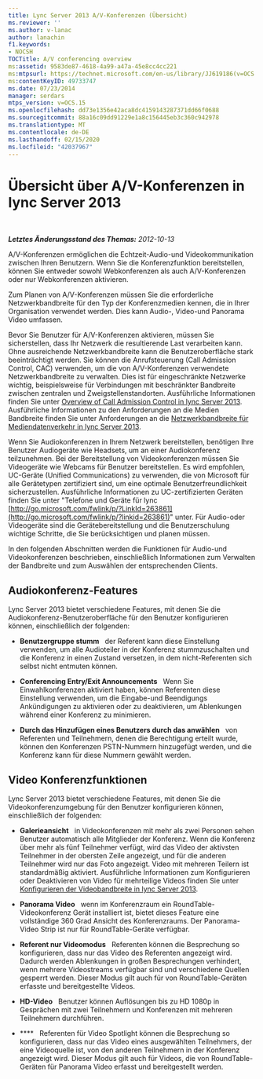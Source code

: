 ```yaml
---
title: Lync Server 2013 A/V-Konferenzen (Übersicht)
ms.reviewer: ''
ms.author: v-lanac
author: lanachin
f1.keywords:
- NOCSH
TOCTitle: A/V conferencing overview
ms:assetid: 9583de87-4618-4a99-a47a-45e8cc4cc221
ms:mtpsurl: https://technet.microsoft.com/en-us/library/JJ619186(v=OCS.15)
ms:contentKeyID: 49733747
ms.date: 07/23/2014
manager: serdars
mtps_version: v=OCS.15
ms.openlocfilehash: dd73e1356e42aca8dc4159143287371dd66f0688
ms.sourcegitcommit: 88a16c09dd91229e1a8c156445eb3c360c942978
ms.translationtype: MT
ms.contentlocale: de-DE
ms.lasthandoff: 02/15/2020
ms.locfileid: "42037967"
---
```

<div data-xmlns="http://www.w3.org/1999/xhtml">

<div class="topic" data-xmlns="http://www.w3.org/1999/xhtml" data-msxsl="urn:schemas-microsoft-com:xslt" data-cs="http://msdn.microsoft.com/">

<div data-asp="http://msdn2.microsoft.com/asp">

# <a name="overview-of-av-conferencing-in-lync-server-2013"></a>Übersicht über A/V-Konferenzen in lync Server 2013

</div>

<div id="mainSection">

<div id="mainBody">

<span> </span>

_**Letztes Änderungsstand des Themas:** 2012-10-13_

A/V-Konferenzen ermöglichen die Echtzeit-Audio-und Videokommunikation zwischen Ihren Benutzern. Wenn Sie die Konferenzfunktion bereitstellen, können Sie entweder sowohl Webkonferenzen als auch A/V-Konferenzen oder nur Webkonferenzen aktivieren.

Zum Planen von A/V-Konferenzen müssen Sie die erforderliche Netzwerkbandbreite für den Typ der Konferenzmedien kennen, die in Ihrer Organisation verwendet werden. Dies kann Audio-, Video-und Panorama Video umfassen.

Bevor Sie Benutzer für A/V-Konferenzen aktivieren, müssen Sie sicherstellen, dass Ihr Netzwerk die resultierende Last verarbeiten kann. Ohne ausreichende Netzwerkbandbreite kann die Benutzeroberfläche stark beeinträchtigt werden. Sie können die Anrufsteuerung (Call Admission Control, CAC) verwenden, um die von A/V-Konferenzen verwendete Netzwerkbandbreite zu verwalten. Dies ist für eingeschränkte Netzwerke wichtig, beispielsweise für Verbindungen mit beschränkter Bandbreite zwischen zentralen und Zweigstellenstandorten. Ausführliche Informationen finden Sie unter [Overview of Call Admission Control in lync Server 2013](lync-server-2013-overview-of-call-admission-control.md). Ausführliche Informationen zu den Anforderungen an die Medien Bandbreite finden Sie unter Anforderungen an die [Netzwerkbandbreite für Mediendatenverkehr in lync Server 2013](lync-server-2013-network-bandwidth-requirements-for-media-traffic.md).

Wenn Sie Audiokonferenzen in Ihrem Netzwerk bereitstellen, benötigen Ihre Benutzer Audiogeräte wie Headsets, um an einer Audiokonferenz teilzunehmen. Bei der Bereitstellung von Videokonferenzen müssen Sie Videogeräte wie Webcams für Benutzer bereitstellen. Es wird empfohlen, UC-Geräte (Unified Communications) zu verwenden, die von Microsoft für alle Gerätetypen zertifiziert sind, um eine optimale Benutzerfreundlichkeit sicherzustellen. Ausführliche Informationen zu UC-zertifizierten Geräten finden Sie unter "Telefone und Geräte für lync [http://go.microsoft.com/fwlink/p/?LinkId=263861](http://go.microsoft.com/fwlink/p/?linkid=263861)" unter. Für Audio-oder Videogeräte sind die Gerätebereitstellung und die Benutzerschulung wichtige Schritte, die Sie berücksichtigen und planen müssen.

In den folgenden Abschnitten werden die Funktionen für Audio-und Videokonferenzen beschrieben, einschließlich Informationen zum Verwalten der Bandbreite und zum Auswählen der entsprechenden Clients.

<div>

## <a name="audio-conferencing-features"></a>Audiokonferenz-Features

Lync Server 2013 bietet verschiedene Features, mit denen Sie die Audiokonferenz-Benutzeroberfläche für den Benutzer konfigurieren können, einschließlich der folgenden:

  - **Benutzergruppe stumm**   der Referent kann diese Einstellung verwenden, um alle Audioteiler in der Konferenz stummzuschalten und die Konferenz in einen Zustand versetzen, in dem nicht-Referenten sich selbst nicht entmuten können.

  - **Conferencing Entry/Exit Announcements**   Wenn Sie Einwahlkonferenzen aktiviert haben, können Referenten diese Einstellung verwenden, um die Eingabe-und Beendigungs Ankündigungen zu aktivieren oder zu deaktivieren, um Ablenkungen während einer Konferenz zu minimieren.

  - **Durch das Hinzufügen eines Benutzers durch das anwählen**   von Referenten und Teilnehmern, denen die Berechtigung erteilt wurde, können den Konferenzen PSTN-Nummern hinzugefügt werden, und die Konferenz kann für diese Nummern gewählt werden.

</div>

<div>

## <a name="video-conferencing-features"></a>Video Konferenzfunktionen

Lync Server 2013 bietet verschiedene Features, mit denen Sie die Videokonferenzumgebung für den Benutzer konfigurieren können, einschließlich der folgenden:

  - **Galerieansicht**   in Videokonferenzen mit mehr als zwei Personen sehen Benutzer automatisch alle Mitglieder der Konferenz. Wenn die Konferenz über mehr als fünf Teilnehmer verfügt, wird das Video der aktivsten Teilnehmer in der obersten Zeile angezeigt, und für die anderen Teilnehmer wird nur das Foto angezeigt. Video mit mehreren Teilern ist standardmäßig aktiviert. Ausführliche Informationen zum Konfigurieren oder Deaktivieren von Video für mehrteilige Videos finden Sie unter [Konfigurieren der Videobandbreite in lync Server 2013](lync-server-2013-configuring-video-bandwidth.md).

  - **Panorama Video**   wenn im Konferenzraum ein RoundTable-Videokonferenz Gerät installiert ist, bietet dieses Feature eine vollständige 360 Grad Ansicht des Konferenzraums. Der Panorama-Video Strip ist nur für RoundTable-Geräte verfügbar.

  - **Referent nur Videomodus**   Referenten können die Besprechung so konfigurieren, dass nur das Video des Referenten angezeigt wird. Dadurch werden Ablenkungen in großen Besprechungen verhindert, wenn mehrere Videostreams verfügbar sind und verschiedene Quellen gesperrt werden. Dieser Modus gilt auch für von RoundTable-Geräten erfasste und bereitgestellte Videos.

  - **HD-Video**   Benutzer können Auflösungen bis zu HD 1080p in Gesprächen mit zwei Teilnehmern und Konferenzen mit mehreren Teilnehmern durchführen.

  - ****   Referenten für Video Spotlight können die Besprechung so konfigurieren, dass nur das Video eines ausgewählten Teilnehmers, der eine Videoquelle ist, von den anderen Teilnehmern in der Konferenz angezeigt wird. Dieser Modus gilt auch für Videos, die von RoundTable-Geräten für Panorama Video erfasst und bereitgestellt werden.

</div>

</div>

<span> </span>

</div>

</div>

</div>

